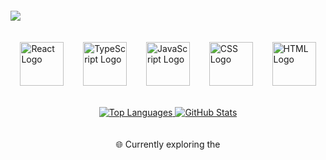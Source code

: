 <!---
Kommentar som ikke vises ;-)
--->
<!-- Big top GIF -->
<img src="https://miro.medium.com/v2/resize:fit:1358/1*e-CnQ3XcOSjznpnBhMXQKg.gif" style="display: block; margin: 20px auto;">

<!-- Logos side by side -->
<div style="display: flex; justify-content: space-around; align-items: center;">
  <a href="https://reactjs.org/"><img src="https://upload.wikimedia.org/wikipedia/commons/thumb/a/a7/React-icon.svg/2300px-React-icon.svg.png" alt="React Logo" width="70" style="max-width: 70px;"></a>

  <a href="https://www.typescriptlang.org/"><img src="https://encrypted-tbn0.gstatic.com/images?q=tbn:ANd9GcQOFgnZ04TSFLaNN1dJBzBRw7sXvMxZQOjvfA&usqp=CAU" alt="TypeScript Logo" width="70" style="max-width: 70px;"></a>

  <a href="https://developer.mozilla.org/en-US/docs/Web/JavaScript"><img src="https://upload.wikimedia.org/wikipedia/commons/thumb/6/6a/JavaScript-logo.png/768px-JavaScript-logo.png" alt="JavaScript Logo" width="70" style="max-width: 70px;"></a>

  <a href="https://developer.mozilla.org/en-US/docs/Web/CSS"><img src="https://upload.wikimedia.org/wikipedia/commons/thumb/6/62/CSS3_logo.svg/1024px-CSS3_logo.svg.png" alt="CSS Logo" width="70" style="max-width: 70px;"></a>

  <a href="https://developer.mozilla.org/en-US/docs/Web/HTML"><img src="https://upload.wikimedia.org/wikipedia/commons/thumb/6/61/HTML5_logo_and_wordmark.svg/512px-HTML5_logo_and_wordmark.svg.png" alt="HTML Logo" width="70" style="max-width: 70px;"></a>
</div>

<!-- GitHub Stats -->
<div style="text-align: center;">
  <a href="https://github.com/anuraghazra/github-readme-stats">
    <img src="https://github-readme-stats.vercel.app/api/top-langs/?username=SamuelKodehode&layout=compact&theme=radical" alt="Top Languages" style="margin: 20px 0;">
  </a>

  <a href="https://github.com/anuraghazra/github-readme-stats">
    <img src="https://github-readme-stats.vercel.app/api?username=SamuelKodehode&theme=radical" alt="GitHub Stats" style="margin: 20px 0;">
  </a>
</div>

<!-- Bio -->
<p style="text-align: center;">🌐 Currently exploring the
